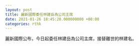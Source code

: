 ```yaml
---
layout: post
title: 麗新國際委任林建岳為公司主席
date: 2021-01-26 18:45:20.000000000 +08:00
categories: rthk
---
```


麗新國際公布，今日起委任林建岳為公司主席，接替離世的林建名。
